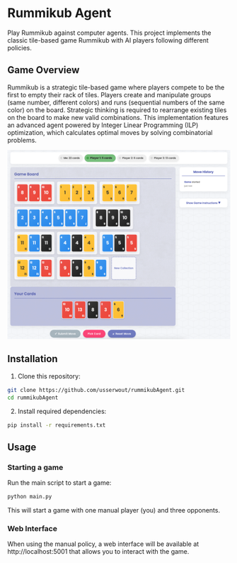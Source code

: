# Rummikub Agent

Play Rummikub against computer agents. This project implements the classic tile-based game Rummikub with AI players following different policies.

## Game Overview

Rummikub is a strategic tile-based game where players compete to be the first to empty their rack of tiles. Players create and manipulate groups (same number, different colors) and runs (sequential numbers of the same color) on the board. Strategic thinking is required to rearrange existing tiles on the board to make new valid combinations. This implementation features an advanced agent powered by Integer Linear Programming (ILP) optimization, which calculates optimal moves by solving combinatorial problems.

![Rummikub Board Example](./images/board.png)

## Installation

1. Clone this repository:
```bash
git clone https://github.com/usserwout/rummikubAgent.git
cd rummikubAgent
```

2. Install required dependencies:
```bash
pip install -r requirements.txt
```

## Usage

### Starting a game

Run the main script to start a game:

```bash
python main.py
```

This will start a game with one manual player (you) and three opponents.

### Web Interface

When using the manual policy, a web interface will be available at http://localhost:5001 that allows you to interact with the game.

